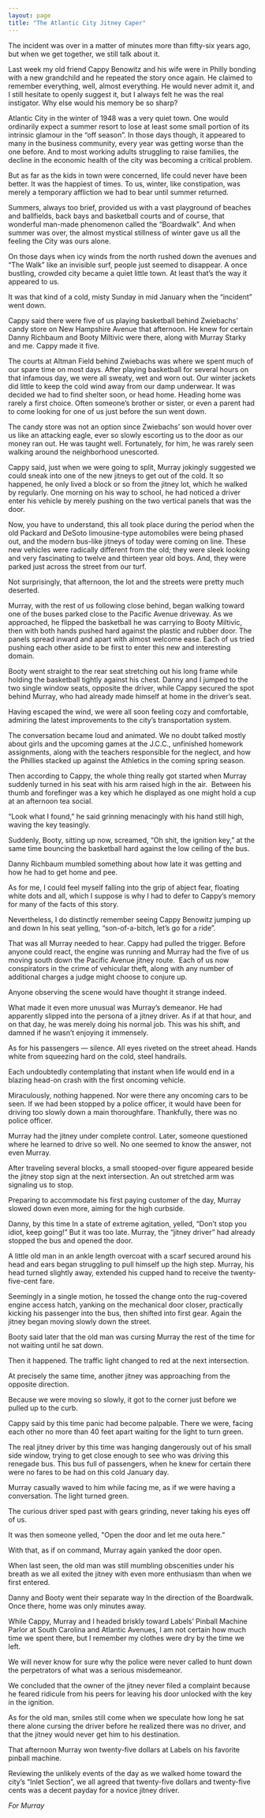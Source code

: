 ```yaml
---
layout: page
title: "The Atlantic City Jitney Caper"
---
```


The incident was over in a matter of minutes more than fifty-six years ago, but when we get together, we still talk about it.

Last week my old friend Cappy Benowitz and his wife were in Philly bonding with a new grandchild and he repeated the story once again. He claimed to remember everything, well, almost everything. He would never admit it, and I still hesitate to openly suggest it, but I always felt he was the real instigator. Why else would his memory be so sharp?

Atlantic City in the winter of 1948 was a very quiet town. One would ordinarily expect a summer resort to lose at least some small portion of its intrinsic glamour in the “off season”. In those days though, it appeared to many in the business community, every year was getting worse than the one before. And to most working adults struggling to raise families, the decline in the economic health of the city was becoming a critical problem.

But as far as the kids in town were concerned, life could never have been better. It was the happiest of times. To us, winter, like constipation, was merely a temporary affliction we had to bear until summer returned.

Summers, always too brief, provided us with a vast playground of beaches and ballfields, back bays and basketball courts and of course, that wonderful man-made phenomenon called the “Boardwalk”. And when summer was over, the almost mystical stillness of winter gave us all the feeling the City was ours alone.

On those days when icy winds from the north rushed down the avenues and “The Walk” like an invisible surf, people just seemed to disappear. A once bustling, crowded city became a quiet little town. At least that’s the way it appeared to us.

It was that kind of a cold, misty Sunday in mid January when the “incident” went down.

Cappy said there were five of us playing basketball behind Zwiebachs’ candy store on New Hampshire Avenue that afternoon. He knew for certain Danny Richbaum and Booty Miltivic were there, along with Murray Starky and me. Cappy made it five.

The courts at Altman Field behind Zwiebachs was where we spent much of our spare time on most days. After playing basketball for several hours on that infamous day, we were all sweaty, wet and worn out. Our winter jackets did little to keep the cold wind away from our damp underwear. It was decided we had to find shelter soon, or head home. Heading home was rarely a first choice. Often someone’s brother or sister, or even a parent had to come looking for one of us just before the sun went down.

The candy store was not an option since Zwiebachs’ son would hover over us like an attacking eagle, ever so slowly escorting us to the door as our money ran out. He was taught well. Fortunately, for him, he was rarely seen walking around the neighborhood unescorted.

Cappy said, just when we were going to split, Murray jokingly suggested we could sneak into one of the new jitneys to get out of the cold. It so happened, he only lived a block or so from the jitney lot, which he walked by regularly. One morning on his way to school, he had noticed a driver enter his vehicle by merely pushing on the two vertical panels that was the door.

Now, you have to understand, this all took place during the period when the old Packard and DeSoto limousine-type automobiles were being phased out, and the modern bus-like jitneys of today were coming on line. These new vehicles were radically different from the old; they were sleek looking and very fascinating to twelve and thirteen year old boys. And, they were parked just across the street from our turf.

Not surprisingly, that afternoon, the lot and the streets were pretty much deserted.

Murray, with the rest of us following close behind, began walking toward one of the buses parked close to the Pacific Avenue driveway. As we approached, he flipped the basketball he was carrying to Booty Miltivic, then with both hands pushed hard against the plastic and rubber door. The panels spread inward and apart with almost welcome ease. Each of us tried pushing each other aside to be first to enter this new and interesting domain.

Booty went straight to the rear seat stretching out his long frame while holding the basketball tightly against his chest. Danny and I jumped to the two single window seats, opposite the driver, while Cappy secured the spot behind Murray, who had already made himself at home in the driver’s seat.

Having escaped the wind, we were all soon feeling cozy and comfortable, admiring the latest improvements to the city’s transportation system.

The conversation became loud and animated. We no doubt talked mostly about girls and the upcoming games at the J.C.C., unfinished homework assignments, along with the teachers responsible for the neglect, and how the Phillies stacked up against the Athletics in the coming spring season.

Then according to Cappy, the whole thing really got started when Murray suddenly turned in his seat with his arm raised high in the air.  Between his thumb and forefinger was a key which he displayed as one might hold a cup at an afternoon tea social.

“Look what I found,” he said grinning menacingly with his hand still high, waving the key teasingly.

Suddenly, Booty, sitting up now, screamed, “Oh shit, the ignition key,” at the same time bouncing the basketball hard against the low ceiling of the bus.

Danny Richbaum mumbled something about how late it was getting and how he had to get home and pee.

As for me, I could feel myself falling into the grip of abject fear, floating white dots and all, which I suppose is why I had to defer to Cappy’s memory for many of the facts of this story.

Nevertheless, I do distinctly remember seeing Cappy Benowitz jumping up and down ln his seat yelling, “son-of-a-bitch, let’s go for a ride”.

That was all Murray needed to hear. Cappy had pulled the trigger. Before anyone could react, the engine was running and Murray had the five of us moving south down the Pacific Avenue jitney route.  Each of us now conspirators in the crime of vehicular theft, along with any number of additional charges a judge might choose to conjure up.

Anyone observing the scene would have thought it strange indeed.

What made it even more unusual was Murray’s demeanor. He had apparently slipped into the persona of a jitney driver. As if at that hour, and on that day, he was merely doing his normal job. This was his shift, and damned if he wasn’t enjoying it immensely.

As for his passengers — silence. All eyes riveted on the street ahead. Hands white from squeezing hard on the cold, steel handrails.

Each undoubtedly contemplating that instant when life would end in a blazing head-on crash with the first oncoming vehicle.

Miraculously, nothing happened. Nor were there any oncoming cars to be seen. If we had been stopped by a police officer, it would have been for driving too slowly down a main thoroughfare. Thankfully, there was no police officer.

Murray had the jitney under complete control. Later, someone questioned where he learned to drive so well. No one seemed to know the answer, not even Murray.

After traveling several blocks, a small stooped-over figure appeared beside the jitney stop sign at the next intersection. An out stretched arm was signaling us to stop.

Preparing to accommodate his first paying customer of the day, Murray slowed down even more, aiming for the high curbside.

Danny, by this time In a state of extreme agitation, yelled, “Don’t stop you idiot, keep going!” But it was too late. Murray, the “jitney driver” had already stopped the bus and opened the door.

A little old man in an ankle length overcoat with a scarf secured around his head and ears began struggling to pull himself up the high step. Murray, his head turned slightly away, extended his cupped hand to receive the twenty-five-cent fare.

Seemingly in a single motion, he tossed the change onto the rug-covered engine access hatch, yanking on the mechanical door closer, practically kicking his passenger into the bus, then shifted into first gear. Again the jitney began moving slowly down the street.

Booty said later that the old man was cursing Murray the rest of the time for not waiting until he sat down.

Then it happened. The traffic light changed to red at the next intersection.

At precisely the same time, another jitney was approaching from the opposite direction.

Because we were moving so slowly, it got to the corner just before we pulled up to the curb.

Cappy said by this time panic had become palpable. There we were, facing each other no more than 40 feet apart waiting for the light to turn green.

The real jitney driver by this time was hanging dangerously out of his small side window, trying to get close enough to see who was driving this renegade bus. This bus full of passengers, when he knew for certain there were no fares to be had on this cold January day.

Murray casually waved to him while facing me, as if we were having a conversation. The light turned green.

The curious driver sped past with gears grinding, never taking his eyes off of us.

It was then someone yelled, "Open the door and let me outa here.”

With that, as if on command, Murray again yanked the door open.

When last seen, the old man was still mumbling obscenities under his breath as we all exited the jitney with even more enthusiasm than when we first entered.

Danny and Booty went their separate way ln the direction of the Boardwalk. Once there, home was only minutes away.

While Cappy, Murray and I headed briskly toward Labels’ Pinball Machine Parlor at South Carolina and Atlantic Avenues, I am not certain how much time we spent there, but I remember my clothes were dry by the time we left.

We will never know for sure why the police were never called to hunt down the perpetrators of what was a serious misdemeanor.

We concluded that the owner of the jitney never filed a complaint because he feared ridicule from his peers for leaving his door unlocked with the key in the ignition.

As for the old man, smiles still come when we speculate how long he sat there alone cursing the driver before he realized there was no driver, and that the jitney would never get him to his destination.

That afternoon Murray won twenty-five dollars at Labels on his
favorite pinball machine.

Reviewing the unlikely events of the day as we walked home toward the city’s “Inlet Section”, we all agreed that twenty-five dollars and twenty-five cents was a decent payday for a novice jitney driver.

*For Murray*